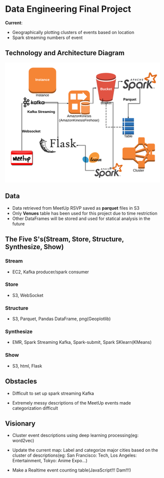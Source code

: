 # Data Engineering Final Project

  __Current__:
- Geographically plotting clusters of events based on location
- Spark streaming numbers of event

## Technology and Architecture Diagram

![alt text](https://github.com/derekliu7/DE-Final-Project/blob/master/Architecture.png)

## Data

- Data retrieved from MeetUp RSVP saved as __parquet__ files in S3
- Only __Venues__ table has been used for this project due to time restriction
- Other DataFrames will be stored and used for statical analysis in the future

## The Five S's(Stream, Store, Structure, Synthesize, Show)

### Stream
- EC2, Kafka producer/spark consumer

### Store
- S3, WebSocket

### Structure
- S3, Parquet, Pandas DataFrame, png(Geoplotlib)

### Synthesize
- EMR, Spark Streaming Kafka, Spark-submit, Spark SKlearn(KMeans)

### Show
- S3, html, Flask

## Obstacles

- Difficult to set up spark streaming Kafka

- Extremely messy descriptions of the MeetUp events made categorization difficult

## Visionary

- Cluster event descriptions using deep learning processing(eg: word2vec)

- Update the current map: Label and categorize major cities based on the cluster of descriptions(eg: San Francisco: Tech, Los Angeles: Entertainment, Tokyo: Anime Expo...)

- Make a Realtime event counting table(JavaScript!!! Dam!!!)
